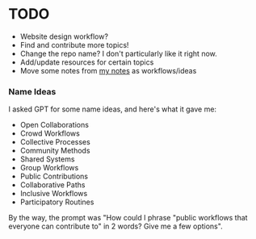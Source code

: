 # TODO
- Website design workflow?
- Find and contribute more topics!
- Change the repo name? I don't particularly like it right now.
- Add/update resources for certain topics
- Move some notes from [my notes](https://drive.google.com/drive/folders/1dsKtlQvBVS0YjssJrlLmZ9SU0yh8zz9m) as workflows/ideas

### Name Ideas

I asked GPT for some name ideas, and here's what it gave me:
- Open Collaborations
- Crowd Workflows
- Collective Processes
- Community Methods
- Shared Systems
- Group Workflows
- Public Contributions
- Collaborative Paths
- Inclusive Workflows
- Participatory Routines

By the way, the prompt was "How could I phrase "public workflows that everyone can contribute to" in 2 words? Give me a few options".
